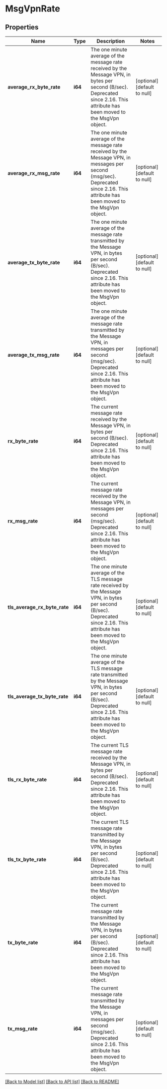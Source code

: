 # MsgVpnRate

## Properties
Name | Type | Description | Notes
------------ | ------------- | ------------- | -------------
**average_rx_byte_rate** | **i64** | The one minute average of the message rate received by the Message VPN, in bytes per second (B/sec). Deprecated since 2.16. This attribute has been moved to the MsgVpn object. | [optional] [default to null]
**average_rx_msg_rate** | **i64** | The one minute average of the message rate received by the Message VPN, in messages per second (msg/sec). Deprecated since 2.16. This attribute has been moved to the MsgVpn object. | [optional] [default to null]
**average_tx_byte_rate** | **i64** | The one minute average of the message rate transmitted by the Message VPN, in bytes per second (B/sec). Deprecated since 2.16. This attribute has been moved to the MsgVpn object. | [optional] [default to null]
**average_tx_msg_rate** | **i64** | The one minute average of the message rate transmitted by the Message VPN, in messages per second (msg/sec). Deprecated since 2.16. This attribute has been moved to the MsgVpn object. | [optional] [default to null]
**rx_byte_rate** | **i64** | The current message rate received by the Message VPN, in bytes per second (B/sec). Deprecated since 2.16. This attribute has been moved to the MsgVpn object. | [optional] [default to null]
**rx_msg_rate** | **i64** | The current message rate received by the Message VPN, in messages per second (msg/sec). Deprecated since 2.16. This attribute has been moved to the MsgVpn object. | [optional] [default to null]
**tls_average_rx_byte_rate** | **i64** | The one minute average of the TLS message rate received by the Message VPN, in bytes per second (B/sec). Deprecated since 2.16. This attribute has been moved to the MsgVpn object. | [optional] [default to null]
**tls_average_tx_byte_rate** | **i64** | The one minute average of the TLS message rate transmitted by the Message VPN, in bytes per second (B/sec). Deprecated since 2.16. This attribute has been moved to the MsgVpn object. | [optional] [default to null]
**tls_rx_byte_rate** | **i64** | The current TLS message rate received by the Message VPN, in bytes per second (B/sec). Deprecated since 2.16. This attribute has been moved to the MsgVpn object. | [optional] [default to null]
**tls_tx_byte_rate** | **i64** | The current TLS message rate transmitted by the Message VPN, in bytes per second (B/sec). Deprecated since 2.16. This attribute has been moved to the MsgVpn object. | [optional] [default to null]
**tx_byte_rate** | **i64** | The current message rate transmitted by the Message VPN, in bytes per second (B/sec). Deprecated since 2.16. This attribute has been moved to the MsgVpn object. | [optional] [default to null]
**tx_msg_rate** | **i64** | The current message rate transmitted by the Message VPN, in messages per second (msg/sec). Deprecated since 2.16. This attribute has been moved to the MsgVpn object. | [optional] [default to null]

[[Back to Model list]](../README.md#documentation-for-models) [[Back to API list]](../README.md#documentation-for-api-endpoints) [[Back to README]](../README.md)


